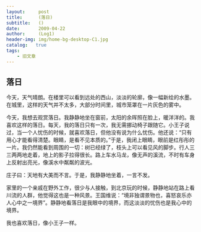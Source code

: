 ```yaml
---
layout:     post
title:      (落日)
subtitle:   ()
date:       2009-04-22
author:     (Log1)
header-img: img/home-bg-desktop-C1.jpg
catalog:   true
tags:
    - 旧文章
---
```


## 落日

今天，天气晴朗。在楼里可以看到远处的西山，淡淡的轮廓，像一幅新绘的水墨。在城里，这样的天气并不太多，大部分时间里，城市笼罩在一片灰色的雾中。

今天，我想去观赏落日。我静静地坐在窗前，太阳的余晖照在脸上，暖洋洋的。我喜欢这样的落日。每天，我的落日只有一次，我无需挪动椅子跟随它。小王子说过，当一个人忧伤的时候，就喜欢落日，但他没有说为什么忧伤。他还说：“只有用心才能看得清楚。眼睛，是看不见本质的。”于是，我闭上眼睛，眼前是红彤彤的一片。我仍然能看到周围的一切：树已经绿了，枝头上可以看见风的脚步。行人三三两两地走着，地上的影子拉得很长。路上车水马龙，像无声的溪流，不时有车身上反射出亮光，像溪水中粼粼的波光。

庄子曰：天地有大美而不言。于是，我静静地坐着，一言不发。

家里的一个亲戚在野外工作，很少与人接触，到北京玩的时候，静静地站在路上看川流的人群，他觉得这也是一种风景。王国维说：“境非独谓景物也，喜怒哀乐亦人心中之一境界”。静静地看落日是我眼中的境界，而这淡淡的忧伤也是我心中的境界。

我也喜欢落日，像小王子一样。